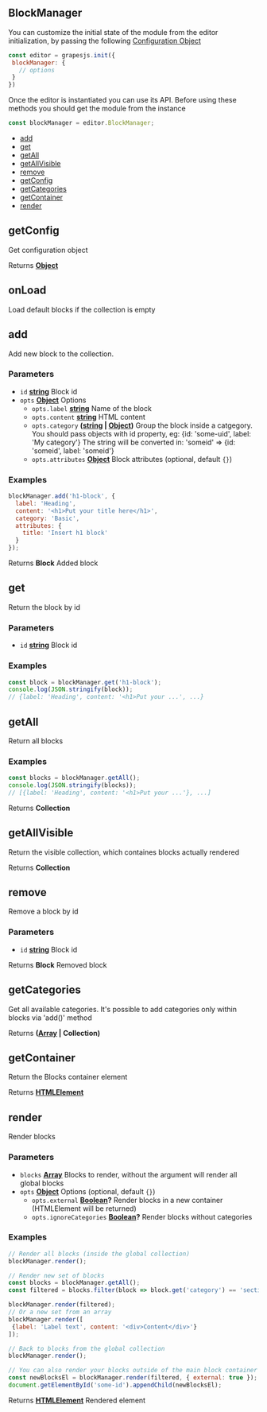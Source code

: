 <!-- Generated by documentation.js. Update this documentation by updating the source code. -->

## BlockManager

You can customize the initial state of the module from the editor initialization, by passing the following [Configuration Object][1]

```js
const editor = grapesjs.init({
 blockManager: {
   // options
 }
})
```

Once the editor is instantiated you can use its API. Before using these methods you should get the module from the instance

```js
const blockManager = editor.BlockManager;
```

-   [add][2]
-   [get][3]
-   [getAll][4]
-   [getAllVisible][5]
-   [remove][6]
-   [getConfig][7]
-   [getCategories][8]
-   [getContainer][9]
-   [render][10]

## getConfig

Get configuration object

Returns **[Object][11]** 

## onLoad

Load default blocks if the collection is empty

## add

Add new block to the collection.

### Parameters

-   `id` **[string][12]** Block id
-   `opts` **[Object][11]** Options
    -   `opts.label` **[string][12]** Name of the block
    -   `opts.content` **[string][12]** HTML content
    -   `opts.category` **([string][12] \| [Object][11])** Group the block inside a catgegory.
                                             You should pass objects with id property, eg:
                                             {id: 'some-uid', label: 'My category'}
                                             The string will be converted in:
                                             'someid' => {id: 'someid', label: 'someid'}
    -   `opts.attributes` **[Object][11]** Block attributes (optional, default `{}`)

### Examples

```javascript
blockManager.add('h1-block', {
  label: 'Heading',
  content: '<h1>Put your title here</h1>',
  category: 'Basic',
  attributes: {
    title: 'Insert h1 block'
  }
});
```

Returns **Block** Added block

## get

Return the block by id

### Parameters

-   `id` **[string][12]** Block id

### Examples

```javascript
const block = blockManager.get('h1-block');
console.log(JSON.stringify(block));
// {label: 'Heading', content: '<h1>Put your ...', ...}
```

## getAll

Return all blocks

### Examples

```javascript
const blocks = blockManager.getAll();
console.log(JSON.stringify(blocks));
// [{label: 'Heading', content: '<h1>Put your ...'}, ...]
```

Returns **Collection** 

## getAllVisible

Return the visible collection, which containes blocks actually rendered

Returns **Collection** 

## remove

Remove a block by id

### Parameters

-   `id` **[string][12]** Block id

Returns **Block** Removed block

## getCategories

Get all available categories.
It's possible to add categories only within blocks via 'add()' method

Returns **([Array][13] | Collection)** 

## getContainer

Return the Blocks container element

Returns **[HTMLElement][14]** 

## render

Render blocks

### Parameters

-   `blocks` **[Array][13]** Blocks to render, without the argument will render all global blocks
-   `opts` **[Object][11]** Options (optional, default `{}`)
    -   `opts.external` **[Boolean][15]?** Render blocks in a new container (HTMLElement will be returned)
    -   `opts.ignoreCategories` **[Boolean][15]?** Render blocks without categories

### Examples

```javascript
// Render all blocks (inside the global collection)
blockManager.render();

// Render new set of blocks
const blocks = blockManager.getAll();
const filtered = blocks.filter(block => block.get('category') == 'sections')

blockManager.render(filtered);
// Or a new set from an array
blockManager.render([
 {label: 'Label text', content: '<div>Content</div>'}
]);

// Back to blocks from the global collection
blockManager.render();

// You can also render your blocks outside of the main block container
const newBlocksEl = blockManager.render(filtered, { external: true });
document.getElementById('some-id').appendChild(newBlocksEl);
```

Returns **[HTMLElement][14]** Rendered element

[1]: https://github.com/artf/grapesjs/blob/master/src/block_manager/config/config.js

[2]: #add

[3]: #get

[4]: #getall

[5]: #getallvisible

[6]: #remove

[7]: #getconfig

[8]: #getcategories

[9]: #getcontainer

[10]: #render

[11]: https://developer.mozilla.org/docs/Web/JavaScript/Reference/Global_Objects/Object

[12]: https://developer.mozilla.org/docs/Web/JavaScript/Reference/Global_Objects/String

[13]: https://developer.mozilla.org/docs/Web/JavaScript/Reference/Global_Objects/Array

[14]: https://developer.mozilla.org/docs/Web/HTML/Element

[15]: https://developer.mozilla.org/docs/Web/JavaScript/Reference/Global_Objects/Boolean
